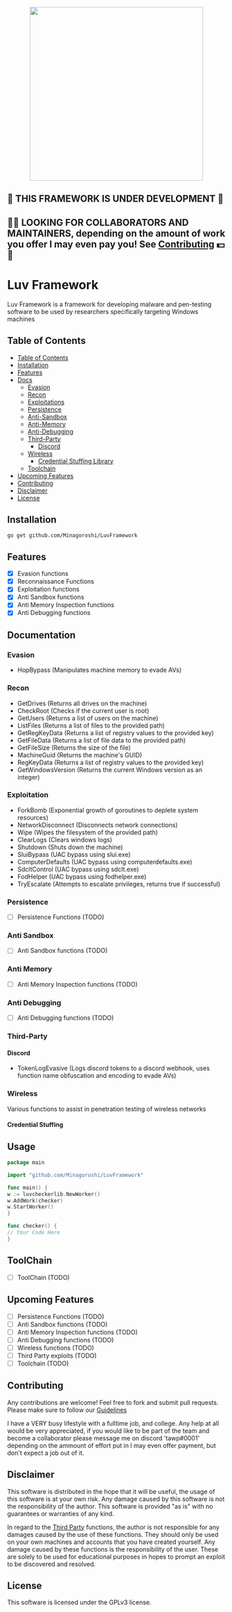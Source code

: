 <p align="center">
  <img width="400" height="400" src="https://i.ibb.co/Hx1YH7h/optimizedluv.gif">
</p>

## 🚧 THIS FRAMEWORK IS UNDER DEVELOPMENT 🚧

## 🔎💵 LOOKING FOR COLLABORATORS AND MAINTAINERS, depending on the amount of work you offer I may even pay you! See [Contributing](#contributing) 💵🔎


# Luv Framework
Luv Framework is a framework for developing malware and pen-testing software to be used by researchers specifically targeting Windows machines



## Table of Contents
- [Table of Contents](#table-of-contents)
- [Installation](#installation)
- [Features](#features)
- [Docs](#documentation)
  - [Evasion](#evasion)
  - [Recon](#recon)
  - [Exploitations](#exploitation)
  - [Persistence](#persistence)
  - [Anti-Sandbox](#anti-sandbox)
  - [Anti-Memory](#anti-memory)
  - [Anti-Debugging](#anti-debugging)
  - [Third-Party](#third-party)
    - [Discord](#discord)
  - [Wireless](#wireless)
    - [Credential Stuffing Library](#credential-stuffing)
  - [Toolchain](#toolchain)
- [Upcoming Features](#upcoming-features)
- [Contributing](#contributing)
- [Disclaimer](#disclaimer)
- [License](#license)

## Installation
`go get github.com/Minagoroshi/LuvFramework`

## Features
- [x] Evasion functions
- [x] Reconnaissance Functions
- [x] Exploitation functions
- [x] Anti Sandbox functions
- [x] Anti Memory Inspection functions
- [x] Anti Debugging functions

## Documentation
### Evasion
- HopBypass (Manipulates machine memory to evade AVs)

### Recon
- GetDrives (Returns all drives on the machine)
- CheckRoot (Checks if the current user is root)
- GetUsers (Returns a list of users on the machine)
- ListFiles (Returns a list of files to the provided path)
- GetRegKeyData (Returns a list of registry values to the provided key)
- GetFileData (Returns a list of file data to the provided path)
- GetFileSize (Returns the size of the file)
- MachineGuid (Returns the machine's GUID)
- RegKeyData (Returns a list of registry values to the provided key)
- GetWindowsVersion (Returns the current Windows version as an integer)

### Exploitation
- ForkBomb (Exponential growth of goroutines to deplete system resources)
- NetworkDisconnect (Disconnects network connections)
- Wipe (Wipes the filesystem of the provided path)
- ClearLogs (Clears windows logs)
- Shutdown (Shuts down the machine)
- SluiBypass (UAC bypass using slui.exe)
- ComputerDefaults (UAC bypass using computerdefaults.exe)
- SdcltControl (UAC bypass using sdclt.exe)
- FodHelper (UAC bypass using fodhelper.exe)
- TryEscalate (Attempts to escalate privileges, returns true if successful)

### Persistence
- [ ] Persistence Functions (TODO)

### Anti Sandbox
- [ ] Anti Sandbox functions (TODO)

### Anti Memory
- [ ] Anti Memory Inspection functions (TODO)

### Anti Debugging
- [ ] Anti Debugging functions (TODO)

### Third-Party
#### Discord
- TokenLogEvasive (Logs discord tokens to a discord webhook, uses function name obfuscation and encoding to evade AVs)

### Wireless
Various functions to assist in penetration testing of wireless networks

#### Credential Stuffing
## Usage

```go
package main

import "github.com/Minagoroshi/LuvFramework"

func main() {
w := luvcheckerlib.NewWorker()
w.AddWork(checker)
w.StartWorker()
}

func checker() {
// Your Code Here
}
```
## ToolChain
- [ ] ToolChain (TODO)

## Upcoming Features
- [ ] Persistence Functions (TODO)
- [ ] Anti Sandbox functions (TODO)
- [ ] Anti Memory Inspection functions (TODO)
- [ ] Anti Debugging functions (TODO)
- [ ] Wireless functions (TODO)
- [ ] Third Party exploits (TODO)
- [ ] Toolchain  (TODO)

## Contributing
Any contributions are welcome! Feel free to fork and submit pull requests.
Please make sure to follow our [Guidelines](CONTRIBUTING.md)

I have a VERY busy lifestyle with a fulltime job, and college. 
Any help at all would be very appreciated, if you would like to be part of the team and become a collaborator please message me on discord 'tawp#0001' 
depending on the ammount of effort put in I may even offer payment, but don't expect a job out of it.



## Disclaimer
This software is distributed in the hope that it will be useful, the usage of this software is at your own risk.
Any damage caused by this software is not the responsibility of the author.
This software is provided "as is" with no guarantees or warranties of any kind.

In regard to the [Third Party](#third-party) functions, the author is not responsible for any damages caused by the use of these functions.
They should only be used on your own machines and accounts that you have created yourself. Any damage caused by these functions is the responsibility of the user.
These are solely to be used for educational purposes in hopes to prompt an exploit to be discovered and resolved.

## License

This software is licensed under the GPLv3 license.
